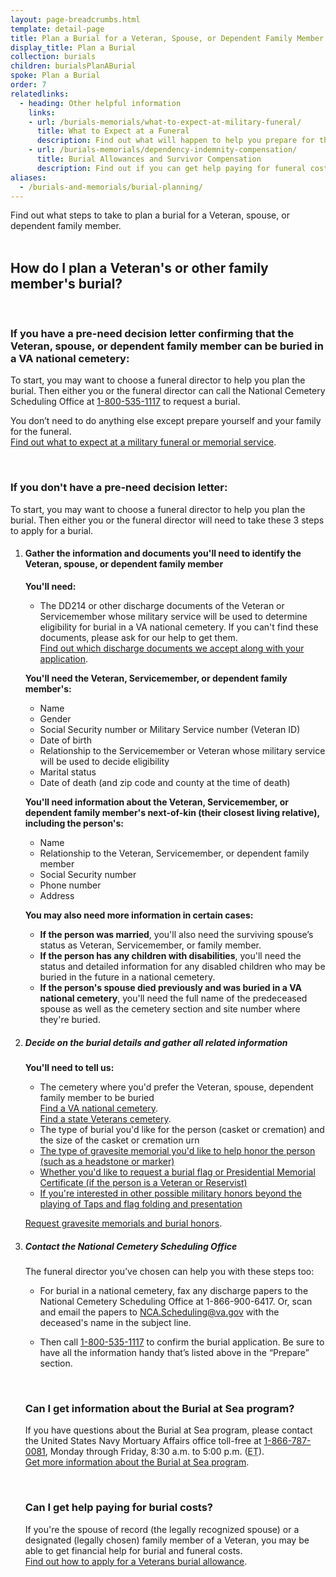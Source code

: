 ```yaml
---
layout: page-breadcrumbs.html
template: detail-page
title: Plan a Burial for a Veteran, Spouse, or Dependent Family Member
display_title: Plan a Burial
collection: burials
children: burialsPlanABurial
spoke: Plan a Burial
order: 7
relatedlinks:
  - heading: Other helpful information
    links:
    - url: /burials-memorials/what-to-expect-at-military-funeral/
      title: What to Expect at a Funeral
      description: Find out what will happen to help you prepare for this day.
    - url: /burials-memorials/dependency-indemnity-compensation/
      title: Burial Allowances and Survivor Compensation
      description: Find out if you can get help paying for funeral costs or tax-free monetary benefits.
aliases:
  - /burials-and-memorials/burial-planning/
---
```


<div class="va-introtext">
Find out what steps to take to plan a burial for a Veteran, spouse, or dependent family member.
</div>

<br>

## How do I plan a Veteran's or other family member's burial?

<br>

### If you have a pre-need decision letter confirming that the Veteran, spouse, or dependent family member can be buried in a VA national cemetery:

To start, you may want to choose a funeral director to help you plan the burial. Then either you or the funeral director can call the National Cemetery Scheduling Office at <a href="tel:+18005351117">1-800-535-1117</a> to request a burial.

You don’t need to do anything else except prepare yourself and your family for the funeral. <br>
[Find out what to expect at a military funeral or memorial service](/burials-memorials/what-to-expect-at-military-funeral/).

<br>

### If you don't have a pre-need decision letter:

To start, you may want to choose a funeral director to help you plan the burial. Then either you or the funeral director will need to take these 3 steps to apply for a burial.

<ol class="process">
<li class="process-step list-one">

#### Gather the information and documents you'll need to identify the Veteran, spouse, or dependent family member

**You'll need:**

 - The DD214 or other discharge documents of the Veteran or Servicemember whose military service will be used to determine eligibility for burial in a VA national cemetery. If you can't find these documents, please ask for our help to get them. <br>
 [Find out which discharge documents we accept along with your application](https://www.cem.va.gov/CEM/hmm/discharge_documents.asp).

**You'll need the Veteran, Servicemember, or dependent family member's:**

 - Name
 - Gender
 - Social Security number or Military Service number (Veteran ID)
 - Date of birth
 - Relationship to the Servicemember or Veteran whose military service will be used to decide eligibility
 - Marital status
 - Date of death (and zip code and county at the time of death)

**You'll need information about the Veteran, Servicemember, or dependent family member's next-of-kin (their closest living relative), including the person's:**

   - Name
   - Relationship to the Veteran, Servicemember, or dependent family member
   - Social Security number
   - Phone number
   - Address

**You may also need more information in certain cases:**

- **If the person was married**, you'll also need the surviving spouse’s status as Veteran, Servicemember, or family member.
- **If the person has any children with disabilities**, you'll need the status and detailed information for any disabled children who may be buried in the future in a national cemetery.
- **If the person's spouse died previously and was buried in a VA national cemetery**, you'll need the full name of the predeceased spouse as well as the cemetery section and site number where they're buried.

 </li>

 <li class="process-step list-two">

##### Decide on the burial details and gather all related information

**You'll need to tell us:**

 - The cemetery where you'd prefer the Veteran, spouse, dependent family member to be buried <br>
 [Find a VA national cemetery](/facilities/).<br>
 [Find a state Veterans cemetery](https://www.cem.va.gov/grants/veterans_cemeteries.asp).
 - The type of burial you'd like for the person (casket or cremation) and the size of the casket or cremation urn
 - [The type of gravesite memorial you'd like to help honor the person (such as a headstone or marker)](/burials-memorials/memorial-items/headstones-markers-medallions/)
 - [Whether you'd like to request a burial flag or Presidential Memorial Certificate (if the person is a Veteran or Reservist)](/burials-memorials/memorial-items/presidential-memorial-certificates/)
 - [If you're interested in other possible military honors beyond the playing of Taps and flag folding and presentation](https://www.dmdc.osd.mil/mfh/)

 [Request gravesite memorials and burial honors](/burials-memorials/memorial-items/).<br>

</li>

<li class="process-step list-three">

##### Contact the National Cemetery Scheduling Office

The funeral director you’ve chosen can help you with these steps too:

- For burial in a national cemetery, fax any discharge papers to the National Cemetery Scheduling Office at 1-866-900-6417. Or, scan and email the papers to [NCA.Scheduling@va.gov](mailto:NCA.Scheduling@va.gov) with the deceased's name in the subject line.

- Then call <a href="tel:+18005351117">1-800-535-1117</a> to confirm the burial application. Be sure to have all the information handy that’s listed above in the “Prepare” section.

<br>

### Can I get information about the Burial at Sea program?

If you have questions about the Burial at Sea program, please contact the United States Navy Mortuary Affairs office toll-free at <a href="tel:+18667870081">1-866-787-0081</a>, Monday through Friday, 8:30 a.m. to 5:00 p.m. (<abbr title="eastern time">ET</abbr>). <br>
[Get more information about the Burial at Sea program](http://www.navy.mil/navydata/nav_legacy.asp?id=204).

<br>

### Can I get help paying for burial costs?

If you're the spouse of record (the legally recognized spouse) or a designated (legally chosen) family member of a Veteran, you may be able to get financial help for burial and funeral costs. <br>
[Find out how to apply for a Veterans burial allowance](/burials-memorials/veterans-burial-allowance/).
